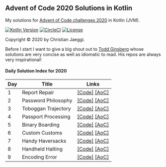 ## Advent of Code 2020 Solutions in Kotlin
My solutions for [Advent of Code challenges 2020](https://adventofcode.com/) in Kotlin (JVM).

[![Kotlin Version](https://img.shields.io/badge/kotlin-1.4.0-blue.svg)](http://kotlinlang.org/)
[![CircleCI](https://circleci.com/gh/chjaeggi/aoc2020.svg?style=svg)](https://circleci.com/gh/chjaeggi/aoc2020)
[![License](https://img.shields.io/badge/License-Apache%202.0-red.svg)](https://opensource.org/licenses/Apache-2.0)

Copyright © 2020 by Christian Jaeggi.

Before I start I want to give a big shout out to [Todd Ginsberg](https://github.com/tginsberg/advent-2020-kotlin) whose solutions are very concise as well as idiomatic to read.
His repos are always very inspirational!

#### Daily Solution Index for 2020
|   Day   | Title                                         |  Links                                       |
| --------|-----------------------------------------------|--------------------------------------------- |
|    1    | Report Repair | [\[Code\]](https://github.com/chjaeggi/aoc2020/blob/master/src/main/kotlin/chjaeggi/Day1.kt) [\[AoC\]](http://adventofcode.com/2020/day/1) |
|    2    | Password Philosophy | [\[Code\]](https://github.com/chjaeggi/aoc2020/blob/master/src/main/kotlin/chjaeggi/Day2.kt) [\[AoC\]](http://adventofcode.com/2020/day/2)|
|    3    | Toboggan Trajectory | [\[Code\]](https://github.com/chjaeggi/aoc2020/blob/master/src/main/kotlin/chjaeggi/Day3.kt) [\[AoC\]](http://adventofcode.com/2020/day/3)|
|    4    | Passport Processing | [\[Code\]](https://github.com/chjaeggi/aoc2020/blob/master/src/main/kotlin/chjaeggi/Day4.kt) [\[AoC\]](http://adventofcode.com/2020/day/4)|
|    5    | Binary Boarding | [\[Code\]](https://github.com/chjaeggi/aoc2020/blob/master/src/main/kotlin/chjaeggi/Day5.kt) [\[AoC\]](http://adventofcode.com/2020/day/5)|
|    6    | Custom Customs | [\[Code\]](https://github.com/chjaeggi/aoc2020/blob/master/src/main/kotlin/chjaeggi/Day6.kt) [\[AoC\]](http://adventofcode.com/2020/day/6)|
|    7    | Handy Haversacks | [\[Code\]](https://github.com/chjaeggi/aoc2020/blob/master/src/main/kotlin/chjaeggi/Day7.kt) [\[AoC\]](http://adventofcode.com/2020/day/7)|
|    8    | Handheld Halting | [\[Code\]](https://github.com/chjaeggi/aoc2020/blob/master/src/main/kotlin/chjaeggi/Day8.kt) [\[AoC\]](http://adventofcode.com/2020/day/8)|
|    9    | Encoding Error | [\[Code\]](https://github.com/chjaeggi/aoc2020/blob/master/src/main/kotlin/chjaeggi/Day9.kt) [\[AoC\]](http://adventofcode.com/2020/day/9)|
